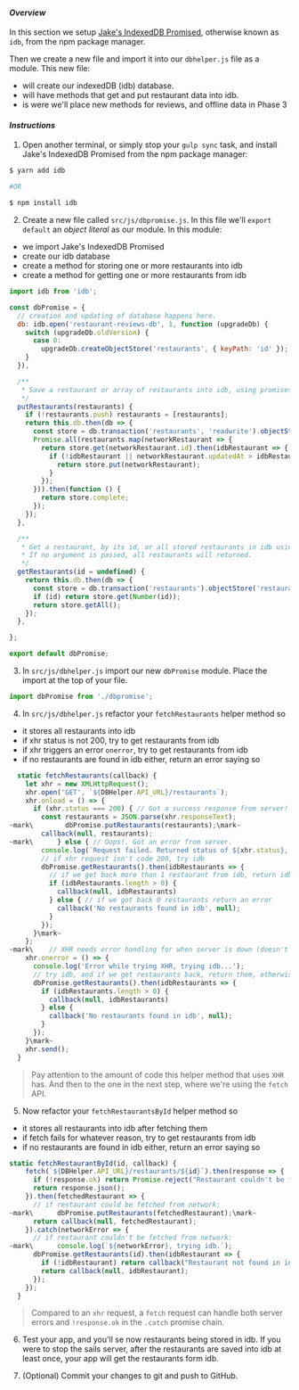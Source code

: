 #### _Overview_

In this section we setup [Jake's IndexedDB Promised](https://www.npmjs.com/package/idb), otherwise known as `idb`, from the npm package manager.

Then we create a new file and import it into our `dbhelper.js` file as a module. This new file:

* will create our indexedDB (idb) database.
* will have methods that get and put restaurant data into idb.
* is were we'll place new methods for reviews, and offline data in Phase 3

#### _Instructions_

1. Open another terminal, or simply stop your `gulp sync` task, and install Jake's IndexedDB Promised from the npm package manager:
```bash
$ yarn add idb

#OR

$ npm install idb
```

2. Create a new file called `src/js/dbpromise.js`. In this file we'll `export default` an *object literal* as our module. In this module:
  * we import Jake's IndexedDB Promised
  * create our idb database
  * create a method for storing one or more restaurants into idb
  * create a method for getting one or more restaurants from idb

```javascript
import idb from 'idb';

const dbPromise = {
  // creation and updating of database happens here.
  db: idb.open('restaurant-reviews-db', 1, function (upgradeDb) {
    switch (upgradeDb.oldVersion) {
      case 0:
        upgradeDb.createObjectStore('restaurants', { keyPath: 'id' });
    }
  }),

  /**
   * Save a restaurant or array of restaurants into idb, using promises.
   */
  putRestaurants(restaurants) {
    if (!restaurants.push) restaurants = [restaurants];
    return this.db.then(db => {
      const store = db.transaction('restaurants', 'readwrite').objectStore('restaurants');
      Promise.all(restaurants.map(networkRestaurant => {
        return store.get(networkRestaurant.id).then(idbRestaurant => {
          if (!idbRestaurant || networkRestaurant.updatedAt > idbRestaurant.updatedAt) {
            return store.put(networkRestaurant);  
          } 
        });
      })).then(function () {
        return store.complete;
      });
    });
  },

  /**
   * Get a restaurant, by its id, or all stored restaurants in idb using promises.
   * If no argument is passed, all restaurants will returned.
   */
  getRestaurants(id = undefined) {
    return this.db.then(db => {
      const store = db.transaction('restaurants').objectStore('restaurants');
      if (id) return store.get(Number(id));
      return store.getAll();
    });
  },

};

export default dbPromise;
```

3. In `src/js/dbhelper.js` import our new `dbPromise` module. Place the import at the top of your file.
```javascript
import dbPromise from './dbpromise';
```

4. In `src/js/dbhelper.js` refactor your `fetchRestaurants` helper method so
  * it stores all restaurants into idb
  * if xhr status is not 200, try to get restaurants from idb
  * if xhr triggers an error `onerror`, try to get restaurants from idb
  * if no restaurants are found in idb either, return an error saying so
```javascript
  static fetchRestaurants(callback) {
    let xhr = new XMLHttpRequest();
    xhr.open('GET', `${DBHelper.API_URL}/restaurants`);
    xhr.onload = () => {
      if (xhr.status === 200) { // Got a success response from server!
        const restaurants = JSON.parse(xhr.responseText);
~mark\        dbPromise.putRestaurants(restaurants);\mark~
        callback(null, restaurants);
~mark\      } else { // Oops!. Got an error from server.
        console.log(`Request failed. Returned status of ${xhr.status}, trying idb...`);
        // if xhr request isn't code 200, try idb
        dbPromise.getRestaurants().then(idbRestaurants => {
          // if we get back more than 1 restaurant from idb, return idbRestaurants
          if (idbRestaurants.length > 0) {
            callback(null, idbRestaurants)
          } else { // if we got back 0 restaurants return an error
            callback('No restaurants found in idb', null);
          }
        });
      }\mark~
    };
~mark\    // XHR needs error handling for when server is down (doesn't respond or sends back codes)
    xhr.onerror = () => {
      console.log('Error while trying XHR, trying idb...');
      // try idb, and if we get restaurants back, return them, otherwise return an error
      dbPromise.getRestaurants().then(idbRestaurants => {
        if (idbRestaurants.length > 0) {
          callback(null, idbRestaurants)
        } else {
          callback('No restaurants found in idb', null);
        }
      });
    }\mark~
    xhr.send();
  }
```
> Pay attention to the amount of code this helper method that uses `XHR` has. And then to the one in the next step, where we're using the `fetch` API.

5. Now refactor your `fetchRestaurantsById` helper method so
  * it stores all restaurants into idb after fetching them
  * if fetch fails for whatever reason, try to get restaurants from idb
  * if no restaurants are found in idb either, return an error saying so

```javascript
static fetchRestaurantById(id, callback) {
    fetch(`${DBHelper.API_URL}/restaurants/${id}`).then(response => {
      if (!response.ok) return Promise.reject("Restaurant couldn't be fetched from network");
      return response.json();
    }).then(fetchedRestaurant => {
      // if restaurant could be fetched from network:
~mark\      dbPromise.putRestaurants(fetchedRestaurant);\mark~
      return callback(null, fetchedRestaurant);
    }).catch(networkError => {
      // if restaurant couldn't be fetched from network:
~mark\      console.log(`${networkError}, trying idb.`);
      dbPromise.getRestaurants(id).then(idbRestaurant => {
        if (!idbRestaurant) return callback("Restaurant not found in idb either", null);
        return callback(null, idbRestaurant);
      });
    });
  }
```
> Compared to an `xhr` request, a `fetch` request can handle both server errors and `!response.ok` in the `.catch` promise chain.

6. Test your app, and you'll se now restaurants being stored in idb. If you were to stop the sails server, after the restaurants are saved into idb at least once, your app will get the restaurants form idb.

7. (Optional) Commit your changes to git and push to GitHub.
